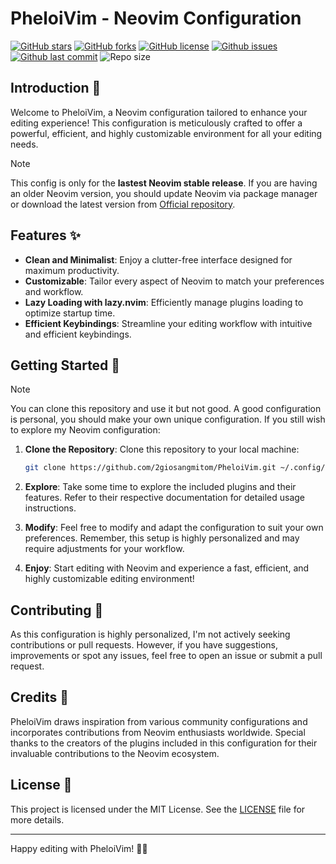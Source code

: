 # PheloiVim - Neovim Configuration

[![GitHub stars](https://img.shields.io/github/stars/2giosangmitom/PheloiVim?style=for-the-badge&logo=starship&color=c69ff5&logoColor=D9E0EE&labelColor=302D41)](https://github.com/2giosangmitom/PheloiVim/stargazers)
[![GitHub forks](https://img.shields.io/github/forks/2giosangmitom/PheloiVim.svg?style=for-the-badge&logo=starship&color=8bd5ca&logoColor=D9E0EE&labelColor=302D41)](https://github.com/2giosangmitom/PheloiVim/network)
[![GitHub license](https://img.shields.io/github/license/2giosangmitom/PheloiVim?style=for-the-badge&logo=starship&color=ee999f&logoColor=D9E0EE&labelColor=302D41)](https://github.com/2giosangmitom/PheloiVim/blob/master/LICENSE)
[![Github issues](https://img.shields.io/github/issues/2giosangmitom/PheloiVim?style=for-the-badge&logo=bilibili&color=F5E0DC&logoColor=D9E0EE&labelColor=302D41)](https://github.com/2giosangmitom/PheloiVim/issues)
[![Github last commit](https://img.shields.io/github/last-commit/2giosangmitom/PheloiVim?style=for-the-badge&logo=starship&color=8bd5ca&logoColor=D9E0EE&labelColor=302D41)](https://github.com/2giosangmitom/PheloiVim/commits/master/)
![Repo size](https://img.shields.io/github/repo-size/2giosangmitom/PheloiVim?color=%23DDB6F2&label=SIZE&logo=codesandbox&style=for-the-badge&logoColor=D9E0EE&labelColor=302D41)

## Introduction 🚀

Welcome to PheloiVim, a Neovim configuration tailored to enhance your editing experience! This configuration is meticulously crafted to offer a powerful, efficient, and highly customizable environment for all your editing needs.

> [!NOTE]
> This config is only for the **lastest Neovim stable release**. If you are having an older Neovim version, you should update Neovim via package manager or download the latest version from [Official repository](https://github.com/neovim/neovim).

## Features ✨

- **Clean and Minimalist**: Enjoy a clutter-free interface designed for maximum productivity.
- **Customizable**: Tailor every aspect of Neovim to match your preferences and workflow.
- **Lazy Loading with lazy.nvim**: Efficiently manage plugins loading to optimize startup time.
- **Efficient Keybindings**: Streamline your editing workflow with intuitive and efficient keybindings.

## Getting Started 🚀

> [!NOTE]
> You can clone this repository and use it but not good. A good configuration is personal, you should make your own unique configuration. If you still wish to explore my Neovim configuration:

1. **Clone the Repository**: Clone this repository to your local machine:

    ```bash
    git clone https://github.com/2giosangmitom/PheloiVim.git ~/.config/nvim
    ```

2. **Explore**: Take some time to explore the included plugins and their features. Refer to their respective documentation for detailed usage instructions.

3. **Modify**: Feel free to modify and adapt the configuration to suit your own preferences. Remember, this setup is highly personalized and may require adjustments for your workflow.

4. **Enjoy**: Start editing with Neovim and experience a fast, efficient, and highly customizable editing environment!

## Contributing 🤝

As this configuration is highly personalized, I'm not actively seeking contributions or pull requests. However, if you have suggestions, improvements or spot any issues, feel free to open an issue or submit a pull request.

## Credits 🙌

PheloiVim draws inspiration from various community configurations and incorporates contributions from Neovim enthusiasts worldwide. Special thanks to the creators of the plugins included in this configuration for their invaluable contributions to the Neovim ecosystem.

## License 📄

This project is licensed under the MIT License. See the [LICENSE](LICENSE) file for more details.

---

Happy editing with PheloiVim! 🚀✨
